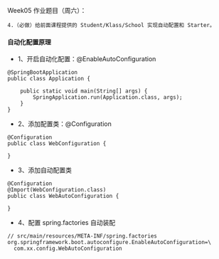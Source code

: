 Week05 作业题目（周六）：

```
4.（必做）给前面课程提供的 Student/Klass/School 实现自动配置和 Starter。
```

#### 自动化配置原理

* 1、开启自动化配置：@EnableAutoConfiguration

```
@SpringBootApplication
public class Application {

    public static void main(String[] args) {
        SpringApplication.run(Application.class, args);
    }
}
```

* 2、添加配置类：@Configuration

```
@Configuration
public class WebConfiguration {
    
}
```

* 3、添加自动配置类

```
@Configuration
@Import(WebConfiguration.class)
public class WebAutoConfiguration {
    
}
```

* 4、配置 spring.factories 自动装配

```
// src/main/resources/META-INF/spring.factories
org.springframework.boot.autoconfigure.EnableAutoConfiguration=\
  com.xx.config.WebAutoConfiguration
```
